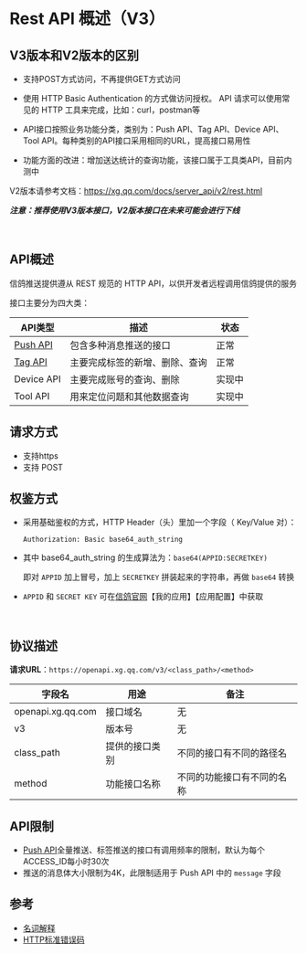 # Rest API 概述（V3）

## V3版本和V2版本的区别


- 支持POST方式访问，不再提供GET方式访问

- 使用 HTTP Basic Authentication 的方式做访问授权。 API 请求可以使用常见的 HTTP 工具来完成，比如：curl，postman等

- API接口按照业务功能分类，类别为：Push API、Tag API、Device API、Tool API。每种类别的API接口采用相同的URL，提高接口易用性

- 功能方面的改进：增加送达统计的查询功能，该接口属于工具类API，目前内测中

V2版本请参考文档：https://xg.qq.com/docs/server_api/v2/rest.html

_**注意：推荐使用V3版本接口，V2版本接口在未来可能会进行下线**_



  ​

## API概述

信鸽推送提供遵从 REST 规范的 HTTP API，以供开发者远程调用信鸽提供的服务

接口主要分为四大类：

| API类型      | 描述              | 状态   |
| ---------- | --------------- | ---- |
| <a href="./push_api_v3.md">Push API</a>  | 包含多种消息推送的接口     | 正常   |
| <a href="./tag_api_v3.md">Tag API</a>    | 主要完成标签的新增、删除、查询 | 正常   |
| Device API | 主要完成账号的查询、删除    | 实现中  |
| Tool API   | 用来定位问题和其他数据查询   | 实现中  |



## 请求方式
- 支持https
- 支持 POST




## 权鉴方式

- 采用基础鉴权的方式，HTTP Header（头）里加一个字段（ Key/Value 对）：

  ```
  Authorization: Basic base64_auth_string
  ```

- 其中 base64_auth_string 的生成算法为：`base64(APPID:SECRETKEY)`

  即对 `APPID` 加上冒号，加上 `SECRETKEY` 拼装起来的字符串，再做 `base64` 转换

- `APPID` 和 `SECRET KEY` 可在[信鸽官网](http://xg.qq.com/)【我的应用】【应用配置】中获取

  ​

## 协议描述

**请求URL**：`https://openapi.xg.qq.com/v3/<class_path>/<method>`

| 字段名               | 用途      | 备注            |
| ----------------- | ------- | ------------- |
| openapi.xg.qq.com | 接口域名    | 无             |
| v3                | 版本号     | 无             |
| class_path        | 提供的接口类别 | 不同的接口有不同的路径名  |
| method            | 功能接口名称  | 不同的功能接口有不同的名称 |



## API限制

- <a href="./push_api_v3.md">Push API</a>全量推送、标签推送的接口有调用频率的限制，默认为每个ACCESS_ID每小时30次
- 推送的消息体大小限制为4K，此限制适用于 Push API 中的 `message` 字段

## 参考
- <a href="../../noun_explanation.md">名词解释</a>
- [HTTP标准错误码](https://en.wikipedia.org/wiki/List_of_HTTP_status_codes#4xx_Client_Error)
